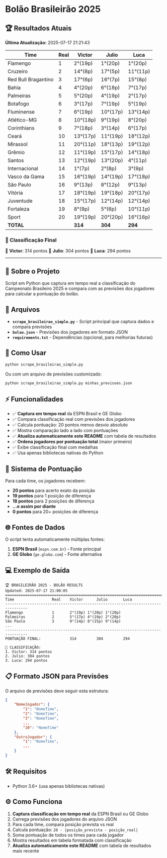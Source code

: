 # Bolão Brasileirão 2025

## 🏆 Resultados Atuais

**Última Atualização:** 2025-07-17 21:21:43

| Time | Real | Victor | Julio | Luca |
|------|------|------|------|------|
| Flamengo | 1 | 2°(19p) | 1°(20p) | 1°(20p) |
| Cruzeiro | 2 | 14°(8p) | 17°(5p) | 11°(11p) |
| Red Bull Bragantino | 3 | 17°(6p) | 16°(7p) | 15°(8p) |
| Bahia | 4 | 4°(20p) | 6°(18p) | 7°(17p) |
| Palmeiras | 5 | 5°(20p) | 4°(19p) | 2°(17p) |
| Botafogo | 6 | 3°(17p) | 7°(19p) | 5°(19p) |
| Fluminense | 7 | 6°(19p) | 10°(17p) | 13°(14p) |
| Atlético-MG | 8 | 10°(18p) | 9°(19p) | 8°(20p) |
| Corinthians | 9 | 7°(18p) | 3°(14p) | 6°(17p) |
| Ceará | 10 | 13°(17p) | 11°(19p) | 18°(12p) |
| Mirassol | 11 | 20°(11p) | 18°(13p) | 19°(12p) |
| Grêmio | 12 | 11°(19p) | 15°(17p) | 14°(18p) |
| Santos | 13 | 12°(19p) | 13°(20p) | 4°(11p) |
| Internacional | 14 | 1°(7p) | 2°(8p) | 3°(9p) |
| Vasco da Gama | 15 | 16°(19p) | 14°(19p) | 17°(18p) |
| São Paulo | 16 | 9°(13p) | 8°(12p) | 9°(13p) |
| Vitória | 17 | 18°(19p) | 19°(18p) | 20°(17p) |
| Juventude | 18 | 15°(17p) | 12°(14p) | 12°(14p) |
| Fortaleza | 19 | 8°(9p) | 5°(6p) | 10°(11p) |
| Sport | 20 | 19°(19p) | 20°(20p) | 16°(16p) |
| **TOTAL** | | **314** | **304** | **294** |

### 🏅 Classificação Final

🥇 **Victor**: 314 pontos
🥈 **Julio**: 304 pontos
🥉 **Luca**: 294 pontos

---

## 📖 Sobre o Projeto

Script em Python que captura em tempo real a classificação do Campeonato Brasileiro 2025 e compara com as previsões dos jogadores para calcular a pontuação do bolão.

## 📁 Arquivos

- **`scrape_brasileirao_simple.py`** - Script principal que captura dados e compara previsões
- **`bolao.json`** - Previsões dos jogadores em formato JSON
- **`requirements.txt`** - Dependências (opcional, para melhorias futuras)

## 🚀 Como Usar

```bash
python scrape_brasileirao_simple.py
```

Ou com um arquivo de previsões customizado:
```bash
python scrape_brasileirao_simple.py minhas_previsoes.json
```

## ⚡ Funcionalidades

- ✅ **Captura em tempo real** da ESPN Brasil e GE Globo
- ✅ Compara classificação real com previsões dos jogadores
- ✅ Calcula pontuação: 20 pontos menos desvio absoluto
- ✅ Mostra comparação lado a lado com pontuações
- ✅ **Atualiza automaticamente este README** com tabela de resultados
- ✅ **Ordena jogadores por pontuação total** (maior primeiro)
- ✅ Exibe classificação final com medalhas
- ✅ Usa apenas bibliotecas nativas do Python

## 🎯 Sistema de Pontuação

Para cada time, os jogadores recebem:
- **20 pontos** para acerto exato da posição
- **19 pontos** para 1 posição de diferença
- **18 pontos** para 2 posições de diferença
- **...e assim por diante**
- **0 pontos** para 20+ posições de diferença

## 🌐 Fontes de Dados

O script tenta automaticamente múltiplas fontes:
1. **ESPN Brasil** (`espn.com.br`) - Fonte principal
2. **GE Globo** (`ge.globo.com`) - Fonte alternativa

## 💻 Exemplo de Saída

```
🏆 BRASILEIRÃO 2025 - BOLÃO RESULTS
Updated: 2025-07-17 21:00:05
================================================================================
Time                 Real    Victor      Julio       Luca
--------------------------------------------------------------------------------
Flamengo             1       2°(19p) 1°(20p) 1°(20p)
Palmeiras            2       5°(17p) 4°(19p) 2°(20p)
São Paulo            3       9°(14p) 8°(15p) 9°(14p)
...
--------------------------------------------------------------------------------
PONTUAÇÃO FINAL:             314         304         294

🏅 CLASSIFICAÇÃO:
1. Victor: 314 pontos
2. Julio: 304 pontos
3. Luca: 294 pontos
```

## 📋 Formato JSON para Previsões

O arquivo de previsões deve seguir esta estrutura:

```json
{
    "NomeJogador": {
        "1": "NomeTime",
        "2": "NomeTime",
        "3": "NomeTime",
        ...
        "20": "NomeTime"
    },
    "OutroJogador": {
        "1": "NomeTime",
        ...
    }
}
```

## 🛠️ Requisitos

- Python 3.6+ (usa apenas bibliotecas nativas)

## ⚙️ Como Funciona

1. **Captura classificação em tempo real** da ESPN Brasil ou GE Globo
2. Carrega previsões dos jogadores do arquivo JSON
3. Para cada time, compara posição prevista vs real
4. Calcula pontuação: `20 - |posição_prevista - posição_real|`
5. Soma pontuação de todos os times para cada jogador
6. Mostra resultados em tabela formatada com classificação
7. **Atualiza automaticamente este README** com tabela de resultados mais recente
